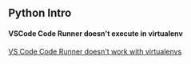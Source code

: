 ## Python Intro

#### VSCode Code Runner doesn't execute in virtualenv

[VS Code Code Runner doesn't work with virtualenvs](https://stackoverflow.com/questions/50966876/vs-code-code-runner-doesnt-work-with-virtualenvs)
<!--stackedit_data:
eyJoaXN0b3J5IjpbMTUzOTM1OTUxMV19
-->